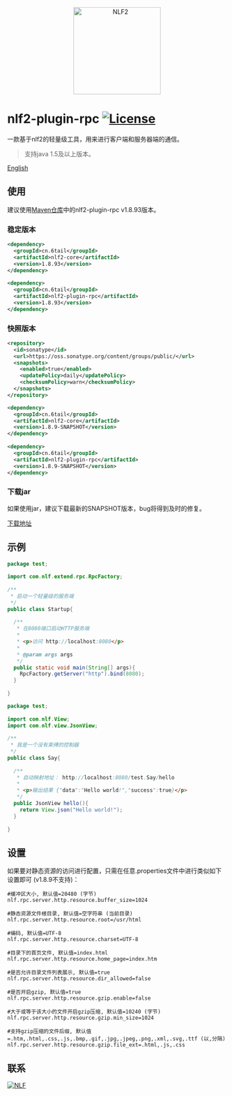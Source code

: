 <div align="center">
<img width="200" src="http://6tail.cn/nlf2-logo.png" alt="NLF2">
</div>

# nlf2-plugin-rpc [![License](https://img.shields.io/badge/license-MIT-4EB1BA.svg?style=flat-square)](https://github.com/6tail/nlf2/blob/master/LICENSE)

一款基于nlf2的轻量级工具，用来进行客户端和服务器端的通信。

> 支持java 1.5及以上版本。

[English](https://github.com/6tail/nlf2-maven/tree/master/nlf2-plugin-rpc)

## 使用

建议使用[Maven仓库](https://search.maven.org/search?q=nlf2-plugin-rpc)中的nlf2-plugin-rpc v1.8.93版本。

### 稳定版本

```xml
<dependency>
  <groupId>cn.6tail</groupId>
  <artifactId>nlf2-core</artifactId>
  <version>1.8.93</version>
</dependency>
 
<dependency>
  <groupId>cn.6tail</groupId>
  <artifactId>nlf2-plugin-rpc</artifactId>
  <version>1.8.93</version>
</dependency>
```
 
### 快照版本

```xml
<repository>
  <id>sonatype</id>
  <url>https://oss.sonatype.org/content/groups/public/</url>
  <snapshots>
    <enabled>true</enabled>
    <updatePolicy>daily</updatePolicy>
    <checksumPolicy>warn</checksumPolicy>
  </snapshots>
</repository>
```

```xml
<dependency>
  <groupId>cn.6tail</groupId>
  <artifactId>nlf2-core</artifactId>
  <version>1.8.9-SNAPSHOT</version>
</dependency>
 
<dependency>
  <groupId>cn.6tail</groupId>
  <artifactId>nlf2-plugin-rpc</artifactId>
  <version>1.8.9-SNAPSHOT</version>
</dependency>
```

### 下载jar

如果使用jar，建议下载最新的SNAPSHOT版本，bug将得到及时的修复。

[下载地址](https://oss.sonatype.org/content/groups/public/cn/6tail/)

## 示例

```java
package test;
 
import com.nlf.extend.rpc.RpcFactory;
 
/**
 * 启动一个轻量级的服务端
 */
public class Startup{
 
  /**
   * 在8080端口启动HTTP服务端
   * 
   * <p>访问 http://localhost:8080</p>
   * 
   * @param args args
   */
  public static void main(String[] args){
    RpcFactory.getServer("http").bind(8080);
  }
 
}
```

```java
package test;
 
import com.nlf.View;
import com.nlf.view.JsonView;
 
/**
 * 我是一个没有束缚的控制器
 */
public class Say{
  
  /**
   * 自动映射地址： http://localhost:8080/test.Say/hello
   * 
   * <p>输出结果 {"data":"Hello world!","success":true}</p>
   */
  public JsonView hello(){
    return View.json("Hello world!");
  }
  
}
```

## 设置

如果要对静态资源的访问进行配置，只需在任意.properties文件中进行类似如下设置即可 (v1.8.9不支持)：

```
#缓冲区大小, 默认值=20480 (字节)
nlf.rpc.server.http.resource.buffer_size=1024
 
#静态资源文件根目录, 默认值=空字符串 (当前目录)
nlf.rpc.server.http.resource.root=/usr/html
 
#编码, 默认值=UTF-8
nlf.rpc.server.http.resource.charset=UTF-8
 
#目录下的首页文件, 默认值=index.html
nlf.rpc.server.http.resource.home_page=index.htm
 
#是否允许目录文件列表展示, 默认值=true
nlf.rpc.server.http.resource.dir_allowed=false
 
#是否开启gzip, 默认值=true
nlf.rpc.server.http.resource.gzip.enable=false
 
#大于或等于该大小的文件开启gzip压缩, 默认值=10240 (字节)
nlf.rpc.server.http.resource.gzip.min_size=1024
 
#支持gzip压缩的文件后缀, 默认值=.htm,.html,.css,.js,.bmp,.gif,.jpg,.jpeg,.png,.xml,.svg,.ttf (以,分隔)
nlf.rpc.server.http.resource.gzip.file_ext=.html,.js,.css
```

## 联系

<a target="_blank" href="https://jq.qq.com/?_wv=1027&k=5F9Pbf0"><img border="0" src="http://pub.idqqimg.com/wpa/images/group.png" alt="NLF" title="NLF"></a>

